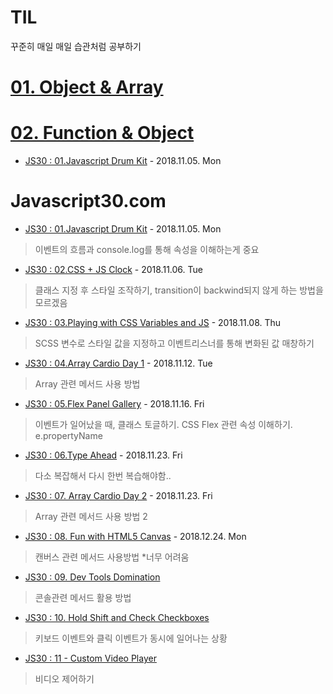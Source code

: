 # TIL
꾸준히 매일 매일 습관처럼 공부하기

# [01. Object & Array](STUDY/01.object&array.md)

# [02. Function & Object](STUDY/02.function&object.md)
* [JS30 : 01.Javascript Drum Kit](JS30/01%20-%20JavaScript%20Drum%20Kit/index-START.html) - 2018.11.05. Mon
# Javascript30.com

* [JS30 : 01.Javascript Drum Kit](JS30/01%20-%20JavaScript%20Drum%20Kit/index-START.html) - 2018.11.05. Mon

> 이벤트의 흐름과 console.log를 통해 속성을 이해하는게 중요
* [JS30 : 02.CSS + JS Clock](JS30/02%20-%20JS%20and%20CSS%20Clock/index-START.html) - 2018.11.06. Tue

> 클래스 지정 후 스타일 조작하기, transition이 backwind되지 않게 하는 방법을 모르겠음
* [JS30 : 03.Playing with CSS Variables and JS](JS30/03%20-%20CSS%20Variables/index-START.html) - 2018.11.08. Thu

> SCSS 변수로 스타일 값을 지정하고 이벤트리스너를 통해 변화된 값 매창하기
* [JS30 : 04.Array Cardio Day 1](JS30/04%20-%20Array%20Cardio%20Day%201/index-START.html) - 2018.11.12. Tue

> Array 관련 메서드 사용 방법
* [JS30 : 05.Flex Panel Gallery](JS30/05%20-%20Flex%20Panel%20Gallery/index-START.html) - 2018.11.16. Fri

> 이벤트가 일어났을 때, 클래스 토글하기. CSS Flex 관련 속성 이해하기. e.propertyName
* [JS30 : 06.Type Ahead](JS30/06%20-%20Type%20Ahead/index-START.html) - 2018.11.23. Fri

> 다소 복잡해서 다시 한번 복습해야함..
* [JS30 : 07. Array Cardio Day 2](JS30/07%20-%20Array%20Cardio%20Day%202/index-START.html) - 2018.11.23. Fri

> Array 관련 메서드 사용 방법 2
* [JS30 : 08. Fun with HTML5 Canvas](JS30/08%20-%20Fun%20with%20HTML5%20Canvas/index-START.html) - 2018.12.24. Mon

> 캔버스 관련 메서드 사용방법 *너무 어려움
* [JS30 : 09. Dev Tools Domination](JS30/09%20-%20Dev%20Tools%20Domination/index-START.html)
> 콘솔관련 메서드 활용 방법
* [JS30 : 10. Hold Shift and Check Checkboxes](JS30/10%20-%20Hold%20Shift%20and%20Check%20Checkboxes/index-START.html)
> 키보드 이벤트와 클릭 이벤트가 동시에 일어나는 상황
* [JS30 : 11 - Custom Video Player](JS30/11%20-%20Custom%20Video%20Player/index-START.html)
> 비디오 제어하기
